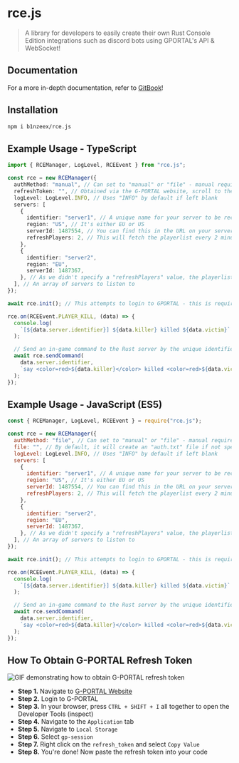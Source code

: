 # rce.js

> A library for developers to easily create their own Rust Console Edition integrations such as discord bots using GPORTAL's API & WebSocket!

## Documentation

For a more in-depth documentation, refer to [GitBook](https://rcejs.gitbook.io/rcejs)!

## Installation

```bash
npm i b1nzeex/rce.js
```

## Example Usage - TypeScript

```typescript
import { RCEManager, LogLevel, RCEEvent } from "rce.js";

const rce = new RCEManager({
  authMethod: "manual", // Can set to "manual" or "file" - manual requires a "refreshToken" in the AuthOptions and must be updated everytime you restart your application, file handles auth through a txt file which stores your refresh token
  refreshToken: "", // Obtained via the G-PORTAL website, scroll to the bottom of this documentation for a guide on obtaining this
  logLevel: LogLevel.INFO, // Uses "INFO" by default if left blank
  servers: [
    {
      identifier: "server1", // A unique name for your server to be recognised by
      region: "US", // It's either EU or US
      serverId: 1487554, // You can find this in the URL on your server page
      refreshPlayers: 2, // This will fetch the playerlist every 2 minutes, good for displaying player count
    },
    {
      identifier: "server2",
      region: "EU",
      serverId: 1487367,
    }, // As we didn't specify a "refreshPlayers" value, the playerlist won't be fetched
  ], // An array of servers to listen to
});

await rce.init(); // This attempts to login to GPORTAL - this is required for everything else to function

rce.on(RCEEvent.PLAYER_KILL, (data) => {
  console.log(
    `[${data.server.identifier}] ${data.killer} killed ${data.victim}`
  );

  // Send an in-game command to the Rust server by the unique identifier (kill-feed!)
  await rce.sendCommand(
    data.server.identifier,
    `say <color=red>${data.killer}</color> killed <color=red>${data.victim}</color>`
  );
});
```

## Example Usage - JavaScript (ES5)

```javascript
const { RCEManager, LogLevel, RCEEvent } = require("rce.js");

const rce = new RCEManager({
  authMethod: "file", // Can set to "manual" or "file" - manual requires a "refreshToken" in the AuthOptions and must be updated everytime you restart your application, file handles auth through a txt file which stores your refresh token
  file: "", // By default, it will create an "auth.txt" file if not specified, otherwise you can provide your own file path
  logLevel: LogLevel.INFO, // Uses "INFO" by default if left blank
  servers: [
    {
      identifier: "server1", // A unique name for your server to be recognised by
      region: "US", // It's either EU or US
      serverId: 1487554, // You can find this in the URL on your server page
      refreshPlayers: 2, // This will fetch the playerlist every 2 minutes, good for displaying player count
    },
    {
      identifier: "server2",
      region: "EU",
      serverId: 1487367,
    }, // As we didn't specify a "refreshPlayers" value, the playerlist won't be fetched
  ], // An array of servers to listen to
});

await rce.init(); // This attempts to login to GPORTAL - this is required for everything else to function

rce.on(RCEEvent.PLAYER_KILL, (data) => {
  console.log(
    `[${data.server.identifier}] ${data.killer} killed ${data.victim}`
  );

  // Send an in-game command to the Rust server by the unique identifier (kill-feed!)
  await rce.sendCommand(
    data.server.identifier,
    `say <color=red>${data.killer}</color> killed <color=red>${data.victim}</color>`
  );
});
```

## How To Obtain G-PORTAL Refresh Token

![GIF demonstrating how to obtain G-PORTAL refresh token](https://i.imgur.com/6jL2UgO.gif)

- **Step 1.** Navigate to [G-PORTAL Website](https://g-portal.com/en)
- **Step 2.** Login to G-PORTAL
- **Step 3.** In your browser, press `CTRL + SHIFT + I` all together to open the Developer Tools (inspect)
- **Step 4.** Navigate to the `Application` tab
- **Step 5.** Navigate to `Local Storage`
- **Step 6.** Select `gp-session`
- **Step 7.** Right click on the `refresh_token` and select `Copy Value`
- **Step 8.** You're done! Now paste the refresh token into your code
